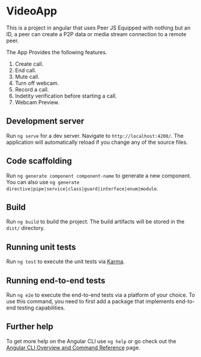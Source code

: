 # VideoApp

This is a project in angular that uses Peer JS Equipped with nothing but an ID, a peer can create a P2P data or media stream connection to a remote peer.

The App Provides the following features.
1. Create call.
2. End call.
3. Mute call.
4. Turn off webcam.
5. Record a call.
6. Indetity verification before starting a call.
7. Webcam Preview.

## Development server

Run `ng serve` for a dev server. Navigate to `http://localhost:4200/`. The application will automatically reload if you change any of the source files.

## Code scaffolding

Run `ng generate component component-name` to generate a new component. You can also use `ng generate directive|pipe|service|class|guard|interface|enum|module`.

## Build

Run `ng build` to build the project. The build artifacts will be stored in the `dist/` directory.

## Running unit tests

Run `ng test` to execute the unit tests via [Karma](https://karma-runner.github.io).

## Running end-to-end tests

Run `ng e2e` to execute the end-to-end tests via a platform of your choice. To use this command, you need to first add a package that implements end-to-end testing capabilities.

## Further help

To get more help on the Angular CLI use `ng help` or go check out the [Angular CLI Overview and Command Reference](https://angular.io/cli) page.
